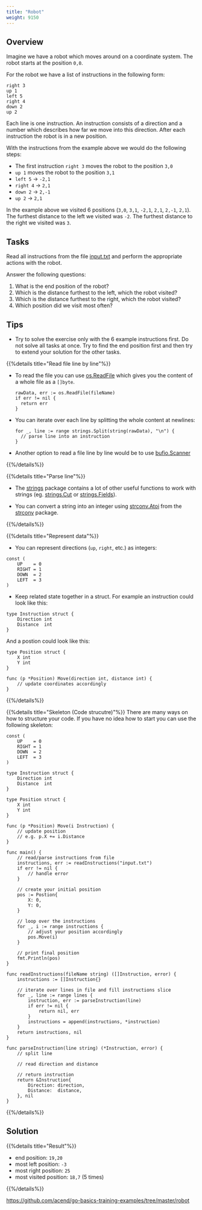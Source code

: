 ```yaml
---
title: "Robot"
weight: 9150
---
```



## Overview

Imagine we have a robot which moves around on a coordinate system.
The robot starts at the position `0,0`.

For the robot we have a list of instructions in the following form:

```
right 3
up 1
left 5
right 4
down 2
up 2
```

Each line is one instruction. An instruction consists of a direction and a number which describes how far we move into this direction. After each instruction the robot is in a new position.

With the instructions from the example above we would do the following steps:

* The first instruction `right 3` moves the robot to the position `3,0`
* `up 1` moves the robot to the position `3,1`
* `left 5` -> `-2,1`
* `right 4` -> `2,1`
* `down 2` -> `2,-1`
* `up 2` -> `2,1`

In the example above we visited 6 positions (`3,0`, `3,1`, `-2,1`, `2,1`, `2,-1`, `2,1`).
The furthest distance to the left we visited was `-2`. The furthest distance to the right we visited was `3`.


## Tasks

Read all instructions from the file [input.txt](./input.txt) and perform the appropriate actions with the robot.

Answer the following questions:

1. What is the end position of the robot?
2. Which is the distance furthest to the left, which the robot visited?
3. Which is the distance furthest to the right, which the robot visited?
4. Which position did we visit most often?


## Tips

* Try to solve the exercise only with the 6 example instructions first. Do not solve all tasks at once. Try to find the end position first and then try to extend your solution for the other tasks.

{{%details title="Read file line by line"%}}

* To read the file you can use [os.ReadFile](https://pkg.go.dev/os#ReadFile) which gives you the content of a whole file as a `[]byte`.
  ```golang
  rawData, err := os.ReadFile(fileName)
  if err != nil {
  	return err
  }
  ```

* You can iterate over each line by splitting the whole content at newlines:
  ```golang
  for _, line := range strings.Split(string(rawData), "\n") {
  	// parse line into an instruction
  }
  ```

* Another option to read a file line by line would be to use [bufio.Scanner](https://pkg.go.dev/bufio#Scanner)

{{%/details%}}

{{%details title="Parse line"%}}

* The [strings](https://pkg.go.dev/strings) package contains a lot of other useful functions to work with strings (eg. [strings.Cut](https://pkg.go.dev/strings#Cut) or [strings.Fields](https://pkg.go.dev/strings#Fields)).

* You can convert a string into an integer using [strconv.Atoi](https://pkg.go.dev/strconv#Atoi) from the [strconv](https://pkg.go.dev/strconv) package.

{{%/details%}}

{{%details title="Represent data"%}}

* You can represent directions (`up`, `right`, etc.) as integers:

```golang
const (
	UP    = 0
	RIGHT = 1
	DOWN  = 2
	LEFT  = 3
)
```

* Keep related state together in a struct. For example an instruction could look like this:

```golang
type Instruction struct {
	Direction int
	Distance  int
}
```

And a postion could look like this:
```golang
type Position struct {
	X int
	Y int
}

func (p *Position) Move(direction int, distance int) {
	// update coordinates accordingly
}
```

{{%/details%}}

{{%details title="Skeleton (Code strucutre)"%}}
There are many ways on how to structure your code. If you have no idea how to start you can use the following skeleton:

```golang
const (
	UP    = 0
	RIGHT = 1
	DOWN  = 2
	LEFT  = 3
)

type Instruction struct {
  	Direction int
  	Distance  int
}

type Position struct {
	X int
	Y int
}

func (p *Position) Move(i Instruction) {
	// update position
	// e.g. p.X += i.Distance
}

func main() {
	// read/parse instructions from file
	instructions, err := readInstructions("input.txt")
	if err != nil {
		// handle error
	}

	// create your initial position
	pos := Postion{
		X: 0,
		Y: 0,
	}

	// loop over the instructions
	for _, i := range instructions {
		// adjust your position accordingly
		pos.Move(i)
	}

	// print final position
	fmt.Println(pos)
}

func readInstructions(fileName string) ([]Instruction, error) {
	instructions := []Instruction{}

	// iterate over lines in file and fill instructions slice
	for _, line := range lines {
		instruction, err := parseInstruction(line)
		if err != nil {
			return nil, err
		}
		instructions = append(instructions, *instruction)
	}
	return instructions, nil
}

func parseInstruction(line string) (*Instruction, error) {
	// split line

	// read direction and distance

	// return instruction
	return &Instruction{
		Direction: direction,
		Distance:  distance,
	}, nil
}
```

{{%/details%}}


## Solution

{{%details title="Result"%}}

* end position: `19,20`
* most left position: `-3`
* most right position: `25`
* most visited position: `18,7` (5 times)

{{%/details%}}

https://github.com/acend/go-basics-training-examples/tree/master/robot

